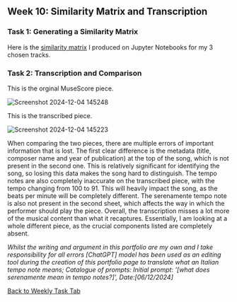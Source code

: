 ## Week 10: Similarity Matrix and Transcription
### Task 1: Generating a Similarity Matrix
Here is the [similarity matrix](https://github.com/dlambert8/MCA-2024/blob/master/week10jupytertask.ipynb) I produced on Jupyter Notebooks for my 3 chosen tracks.

### Task 2: Transcription and Comparison

This is the orginal MuseScore piece.


![Screenshot 2024-12-04 145248](https://github.com/user-attachments/assets/6a1b6b6d-d60e-45c1-b166-c85a51ac2e08)


This is the transcribed piece.


![Screenshot 2024-12-04 145223](https://github.com/user-attachments/assets/647578da-a5aa-42ad-aa1f-4f8b93ed24fb)


When comparing the two pieces, there are multiple errors of important information that is lost. The first clear difference is the metadata (title, composer name and year of publication) at the top of the song, which is not present in the second one. This is relatively significant for identifying the song, so losing this data makes the song hard to distinguish. The tempo notes are also completely inaccurate on the transcribed piece, with the tempo changing from 100 to 91. This will heavily impact the song, as the beats per minute will be completely different. The serenamente tempo note is also not present in the second sheet, which affects the way in which the performer should play the piece. Overall, the transcription misses a lot more of the musical content than what it recaptures. Essentially, I am looking at a whole different piece, as the crucial components listed are completely absent.


*Whilst the writing and argument in this portfolio are my own and I take responsibility for all errors [ChatGPT] model has been used as an editing tool during the creation of this portfolio page to translate what an Italian tempo note means; 
Catalogue of prompts:
Initial prompt: '[what does serenamente mean in tempo notes?]',
Date:[06/12/2024]*


[Back to Weekly Task Tab](README.md)
